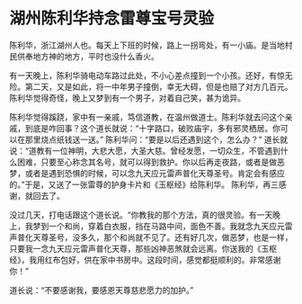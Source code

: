 # 湖州陈利华持念雷尊宝号灵验

陈利华，浙江湖州人也。每天上下班的时候，路上一拐弯处，有一小庙。是当地村民供奉地方神的地方，平时也没什么香火。

有一天晚上，陈利华骑电动车路过此处，不小心差点撞到一个小孩。还好，有惊无险。第二天，又是如此，将一中年男子撞倒，幸无大碍，但是也赔了对方几百元。陈利华觉得奇怪，晚上又梦到有一个男子，对着自己笑，甚为诡异。

陈利华觉得蹊跷，家中有一亲戚，笃信道教，在温州做道士。陈利华就去问这个亲戚，到底是咋回事？这个道长就说：“十字路口，破败庙宇，多有邪灵栖居。你可以在那里烧点纸钱送一送。” 陈利华问：“要是以后还遇到这个，怎么办？” 道长就说：“道教有一位神明，大悲大愿，大圣大慈。曾经发愿，一切众生，不管遇到什么困难，只要至心称念其名号，就可以得到救护。你以后再走夜路，或者是做恶梦，或者是遇到恐惧的时候，可以念九天应元雷声普化天尊圣号。肯定会有感应的。”于是，又送了一张雷尊的护身卡片和《玉枢经》给陈利华。 陈利华，再三感谢，就回去了。

没过几天，打电话跟这个道长说。“你教我的那个方法，真的很灵验。有一天晚上，我梦到一个和尚，穿着白衣服，挡在马路中间，面色不善。我就念九天应元雷声普化天尊圣号，没多久，那个和尚就不见了。还有好几次，做恶梦，也是一样，只要我一念九天应元雷声普化天尊，那些凶神恶煞就会远离。你送我的《玉枢经》，我用红布包好，供在家中书房中。这段时间，感觉都挺顺利的。非常感谢你！”

道长说：“不要感谢我，要感恩天尊慈悲愿力的加护。”
